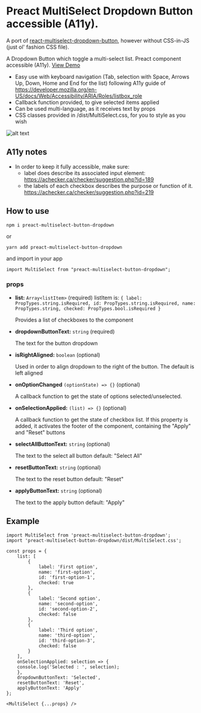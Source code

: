 # Preact MultiSelect Dropdown Button accessible (A11y).

A port of [react-multiselect-dropdown-button](https://github.com/maufarinelli/react-multiselect-dropdown-button), however without CSS-in-JS (just ol' fashion CSS file).

A Dropdown Button which toggle a multi-select list. Preact component accessible (A11y). [View Demo](https://munawwar.github.io/preact-multiselect-dropdown-button/example/)

- Easy use with keyboard navigation (Tab, selection with Space, Arrows Up, Down, Home and End for the list) following A11y guide of https://developer.mozilla.org/en-US/docs/Web/Accessibility/ARIA/Roles/listbox_role
- Callback function provided, to give selected items applied
- Can be used multi-language, as it receives text by props
- CSS classes provided in /dist/MultiSelect.css, for you to style as you wish

![alt text](https://raw.githubusercontent.com/maufarinelli/react-multiselect-dropdown-button/master/public/react-multiselect-button-dropdown-examples2.png)

## A11y notes

- In order to keep it fully accessible, make sure:
  - label does describe its associated input element: https://achecker.ca/checker/suggestion.php?id=189
  - the labels of each checkbox describes the purpose or function of it. https://achecker.ca/checker/suggestion.php?id=219

## How to use

`npm i preact-multiselect-button-dropdown`

or

`yarn add preact-multiselect-button-dropdown`

and import in your app

`import MultiSelect from "preact-multiselect-button-dropdown";`

### props

- **list:** `Array<listItem>` (required)
  listItem is:
  `{ label: PropTypes.string.isRequired, id: PropTypes.string.isRequired, name: PropTypes.string, checked: PropTypes.bool.isRequired }`

  Provides a list of checkboxes to the component

- **dropdownButtonText:** `string` (required)

  The text for the button dropdown

- **isRightAligned:** `boolean` (optional)

  Used in order to align dropdown to the right of the button. The default is left aligned

- **onOptionChanged** `(optionState) => {}` (optional)

  A callback function to get the state of options selected/unselected.

- **onSelectionApplied:** `(list) => {}` (optional)

  A callback function to get the state of checkbox list.
  If this property is added, it activates the footer of the component, containing the "Apply" and "Reset" buttons

- **selectAllButtonText:** `string` (optional)

  The text to the select all button
  default: "Select All"

- **resetButtonText:** `string` (optional)

  The text to the reset button
  default: "Reset"

- **applyButtonText:** `string` (optional)

  The text to the apply button
  default: "Apply"

## Example

```
import MultiSelect from 'preact-multiselect-button-dropdown';
import 'preact-multiselect-button-dropdown/dist/MultiSelect.css';

const props = {
    list: [
        {
            label: 'First option',
            name: 'first-option',
            id: 'first-option-1',
            checked: true
        },
        {
            label: 'Second option',
            name: 'second-option',
            id: 'second-option-2',
            checked: false
        },
        {
            label: 'Third option',
            name: 'third-option',
            id: 'third-option-3',
            checked: false
        }
    ],
    onSelectionApplied: selection => {
    console.log('Selected : ', selection);
    },
    dropdownButtonText: 'Selected',
    resetButtonText: 'Reset',
    applyButtonText: 'Apply'
};

<MultiSelect {...props} />
```
